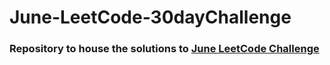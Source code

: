 # June-LeetCode-30dayChallenge

### Repository to house the solutions to [June LeetCode Challenge](https://leetcode.com/explore/challenge/card/june-leetcoding-challenge/)
